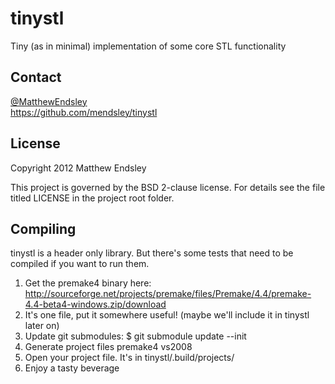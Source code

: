tinystl
=======
Tiny (as in minimal) implementation of some core STL functionality

Contact
-------
[@MatthewEndsley](https://twitter.com/#!/MatthewEndsley)  
<https://github.com/mendsley/tinystl>

License
-------
Copyright 2012 Matthew Endsley

This project is governed by the BSD 2-clause license. For details see the file
titled LICENSE in the project root folder.

Compiling
---------
tinystl is a header only library. But there's some tests that need to be compiled if you want to run them.

1. Get the premake4 binary here: <http://sourceforge.net/projects/premake/files/Premake/4.4/premake-4.4-beta4-windows.zip/download>
2. It's one file, put it somewhere useful! (maybe we'll include it in tinystl later on)
3. Update git submodules: $ git submodule update --init
4. Generate project files
		premake4 vs2008
5. Open your project file. It's in tinystl/.build/projects/
6. Enjoy a tasty beverage
